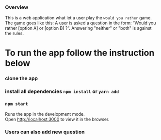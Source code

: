 
### Overview
This is a web application what let a user play the `would you rather` game. The game goes like this: A user is asked a question in the form: “Would you rather [option A] or [option B] ?”. Answering "neither" or "both" is against the rules.


# To run the app follow the instruction below

### clone the app
### install all dependencies `npm install` or `yarn add`
### `npm start`

Runs the app in the development mode.\
Open [http://localhost:3000](http://localhost:3000) to view it in the browser.

### Users can also add new question
